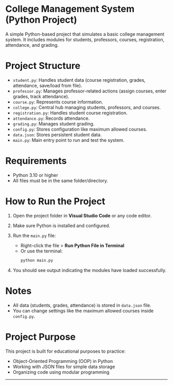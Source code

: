 # College Management System (Python Project)

A simple Python-based project that simulates a basic college management system. It includes modules for students, professors, courses, registration, attendance, and grading.

# Project Structure

- `student.py`: Handles student data (course registration, grades, attendance, save/load from file).
- `professor.py`: Manages professor-related actions (assign courses, enter grades, track attendance).
- `course.py`: Represents course information.
- `college.py`: Central hub managing students, professors, and courses.
- `registration.py`: Handles student course registration.
- `attendance.py`: Records attendance.
- `grading.py`: Manages student grading.
- `config.py`: Stores configuration like maximum allowed courses.
- `data.json`: Stores persistent student data.
- `main.py`: Main entry point to run and test the system.

# Requirements

- Python 3.10 or higher
- All files must be in the same folder/directory.

# How to Run the Project

1. Open the project folder in **Visual Studio Code** or any code editor.
2. Make sure Python is installed and configured.
3. Run the `main.py` file:
   - Right-click the file > **Run Python File in Terminal**
   - Or use the terminal:  
     ```bash
     python main.py
     ```

4. You should see output indicating the modules have loaded successfully.

#  Notes

- All data (students, grades, attendance) is stored in `data.json` file.
- You can change settings like the maximum allowed courses inside `config.py`.

# Project Purpose

This project is built for educational purposes to practice:
- Object-Oriented Programming (OOP) in Python
- Working with JSON files for simple data storage
- Organizing code using modular programming

---

